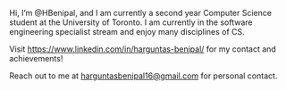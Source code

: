 Hi, I’m @HBenipal, and I am currently a second year Computer Science student at the University of Toronto. I am currently in the software engineering specialist stream and enjoy many disciplines of CS.

Visit https://www.linkedin.com/in/harguntas-benipal/ for my contact and achievements!

Reach out to me at harguntasbenipal16@gmail.com for personal contact.
